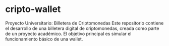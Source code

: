 # cripto-wallet
Proyecto Universitario: Billetera de Criptomonedas Este repositorio contiene el desarrollo de una billetera digital de criptomonedas, creada como parte de un proyecto académico. El objetivo principal es simular el funcionamiento básico de una wallet.
